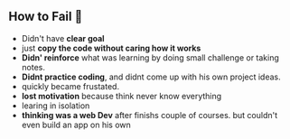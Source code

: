 ## How to Fail 👊

- Didn't have **clear goal**
- just **copy the code without caring how it works**
- **Didn' reinforce** what was learning by doing small challenge or taking notes.
- **Didnt practice coding**, and didnt come up with his own project ideas.
- quickly became frustated.
- **lost motivation** because think never know everything
- learing in isolation
- **thinking was a web Dev** after finishs couple of courses. but couldn't even build an app on his own
